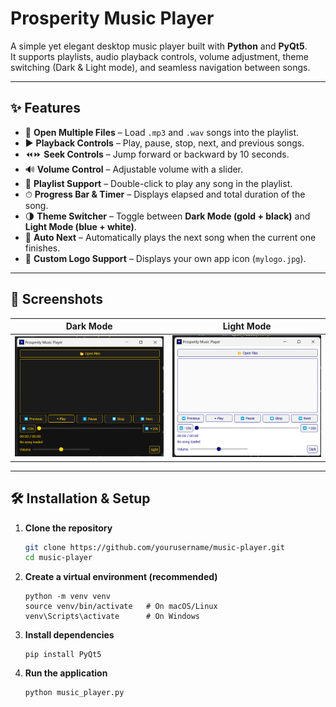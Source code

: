 #  Prosperity Music Player

A simple yet elegant desktop music player built with **Python** and **PyQt5**.  
It supports playlists, audio playback controls, volume adjustment, theme switching (Dark & Light mode), and seamless navigation between songs.

---

## ✨ Features

- 📂 **Open Multiple Files** – Load `.mp3` and `.wav` songs into the playlist.  
- ▶ **Playback Controls** – Play, pause, stop, next, and previous songs.  
- ⏪⏩ **Seek Controls** – Jump forward or backward by 10 seconds.  
- 🔊 **Volume Control** – Adjustable volume with a slider.  
- 📜 **Playlist Support** – Double-click to play any song in the playlist.  
- ⏱ **Progress Bar & Timer** – Displays elapsed and total duration of the song.  
- 🌗 **Theme Switcher** – Toggle between **Dark Mode (gold + black)** and **Light Mode (blue + white)**.  
- 🔄 **Auto Next** – Automatically plays the next song when the current one finishes.  
- 🎨 **Custom Logo Support** – Displays your own app icon (`mylogo.jpg`).  

---

## 📸 Screenshots

| Dark Mode | Light Mode |
|-----------|------------|
| ![Dark Mode Screenshot](screenshots/darkmode.png) | ![Light Mode Screenshot](screenshots/lightmode.png) |


---

## 🛠️ Installation & Setup

1. **Clone the repository**
   ```bash
   git clone https://github.com/yourusername/music-player.git
   cd music-player

2. **Create a virtual environment (recommended)**
    ```
    python -m venv venv
    source venv/bin/activate   # On macOS/Linux
    venv\Scripts\activate      # On Windows

3. **Install dependencies**
    ```
    pip install PyQt5

4. **Run the application**
    ```
    python music_player.py

